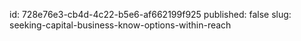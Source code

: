 id: 728e76e3-cb4d-4c22-b5e6-af662199f925
published: false
slug: seeking-capital-business-know-options-within-reach
